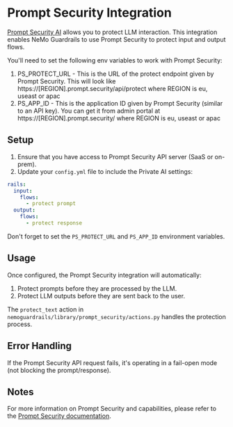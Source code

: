 # Prompt Security Integration

[Prompt Security AI](https://prompt.security/?utm_medium=github&utm_campaign=nemo-guardrails) allows you to protect LLM interaction. This integration enables NeMo Guardrails to use Prompt Security to protect input and output flows.

You'll need to set the following env variables to work with Prompt Security:

1. PS_PROTECT_URL - This is the URL of the protect endpoint given by Prompt Security. This will look like https://[REGION].prompt.security/api/protect where REGION is eu, useast or apac
2. PS_APP_ID - This is the application ID given by Prompt Security (similar to an API key). You can get it from admin portal at https://[REGION].prompt.security/ where REGION is eu, useast or apac

## Setup

1. Ensure that you have access to Prompt Security API server (SaaS or on-prem).
2. Update your `config.yml` file to include the Private AI settings:

```yaml
rails:
  input:
    flows:
      - protect prompt
  output:
    flows:
      - protect response
```

Don't forget to set the `PS_PROTECT_URL` and `PS_APP_ID` environment variables.

## Usage

Once configured, the Prompt Security integration will automatically:

1. Protect prompts before they are processed by the LLM.
2. Protect LLM outputs before they are sent back to the user.

The `protect_text` action in `nemoguardrails/library/prompt_security/actions.py` handles the protection process.

## Error Handling

If the Prompt Security API request fails, it's operating in a fail-open mode (not blocking the prompt/response).

## Notes

For more information on Prompt Security and capabilities, please refer to the [Prompt Security documentation](https://prompt.security/?utm_medium=github&utm_campaign=nemo-guardrails).

